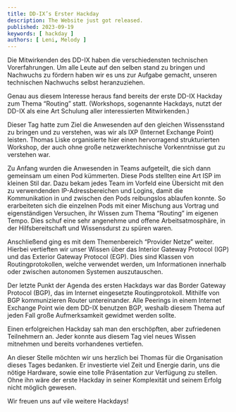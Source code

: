 ```yaml
---
title: DD-IX’s Erster Hackday
description: The Website just got released.
published: 2023-09-19
keywords: [ hackday ]
authors: [ Leni, Melody ]
---
```


Die Mitwirkenden des DD-IX haben die verschiedensten technischen Vorerfahrungen. Um alle Leute auf den selben stand zu bringen und Nachwuchs zu fördern haben wir es uns zur Aufgabe gemacht, unseren technischen Nachwuchs selbst heranzuziehen.

Genau aus diesem Interesse heraus fand bereits der erste DD-IX Hackday zum Thema “Routing” statt. (Workshops, sogenannte Hackdays, nutzt der DD-IX als eine Art Schulung aller interessierten Mitwirkenden.)

Dieser Tag hatte zum Ziel die Anwesenden auf den gleichen Wissensstand zu bringen und zu verstehen, was wir als IXP (Internet Exchange Point) leisten. Thomas Liske organisierte hier einen hervorragend strukturierten Workshop, der auch ohne große netzwerktechnische Vorkenntnisse gut zu verstehen war.

Zu Anfang wurden die Anwesenden in Teams aufgeteilt, die sich dann gemeinsam um einen Pod kümmerten. Diese Pods stellten eine Art ISP im kleinen Stil dar. Dazu bekam jedes Team im Vorfeld eine Übersicht mit den zu verwendenden IP-Adressbereichen und Logins, damit die Kommunikation in und zwischen den Pods reibungslos ablaufen konnte. So erarbeiteten sich die einzelnen Pods mit einer Mischung aus Vortrag und eigenständigen Versuchen, ihr Wissen zum Thema “Routing” im eigenen Tempo. Dies schuf eine sehr angenehme und offene Arbeitsatmosphäre, in der Hilfsbereitschaft und Wissensdurst zu spüren waren.

Anschließend ging es mit dem Themenbereich “Provider Netze” weiter. Hierbei vertieften wir unser Wissen über das Interior Gateway Protocol (IGP) und das Exterior Gateway Protocol (EGP). Dies sind Klassen von Routingprotokollen, welche verwendet werden, um Informationen innerhalb oder zwischen autonomen Systemen auszutauschen.

Der letzte Punkt der Agenda des ersten Hackdays war das Border Gateway Protocol (BGP), das im Internet eingesetzte Routingprotokoll. Mithilfe von BGP kommunizieren Router untereinander. Alle Peerings in einem Internet Exchange Point wie dem DD-IX benutzen BGP, weshalb diesem Thema auf jeden Fall große Aufmerksamkeit gewidmet werden sollte.

Einen erfolgreichen Hackday sah man den erschöpften, aber zufriedenen Teilnehmern an. Jeder konnte aus diesem Tag viel neues Wissen mitnehmen und bereits vorhandenes vertiefen.

An dieser Stelle möchten wir uns herzlich bei Thomas für die Organisation dieses Tages bedanken. Er investierte viel Zeit und Energie darin, uns die nötige Hardware, sowie eine tolle Präsentation zur Verfügung zu stellen. Ohne ihn wäre der erste Hackday in seiner Komplexität und seinem Erfolg nicht möglich gewesen.

Wir freuen uns auf vile weitere Hackdays!
